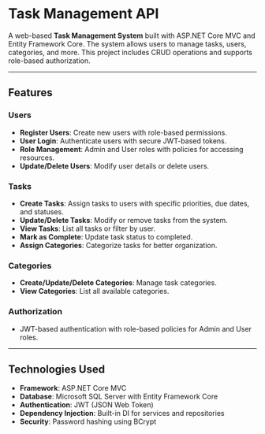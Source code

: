 # Task Management API

A web-based **Task Management System** built with ASP.NET Core MVC and Entity Framework Core. The system allows users to manage tasks, users, categories, and more. This project includes CRUD operations and supports role-based authorization.

---

## Features

### Users
- **Register Users**: Create new users with role-based permissions.
- **User Login**: Authenticate users with secure JWT-based tokens.
- **Role Management**: Admin and User roles with policies for accessing resources.
- **Update/Delete Users**: Modify user details or delete users.

### Tasks
- **Create Tasks**: Assign tasks to users with specific priorities, due dates, and statuses.
- **Update/Delete Tasks**: Modify or remove tasks from the system.
- **View Tasks**: List all tasks or filter by user.
- **Mark as Complete**: Update task status to completed.
- **Assign Categories**: Categorize tasks for better organization.

### Categories
- **Create/Update/Delete Categories**: Manage task categories.
- **View Categories**: List all available categories.

### Authorization
- JWT-based authentication with role-based policies for Admin and User roles.

---

## Technologies Used

- **Framework**: ASP.NET Core MVC
- **Database**: Microsoft SQL Server with Entity Framework Core
- **Authentication**: JWT (JSON Web Token)
- **Dependency Injection**: Built-in DI for services and repositories
- **Security**: Password hashing using BCrypt
